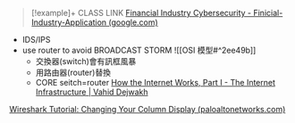 >[!example]+ CLASS LINK
>[Financial Industry Cybersecurity - Finicial-Industry-Application (google.com)](https://sites.google.com/view/ntutifm-tpclass-01/courses/finicial-industry-application?authuser=0)


- IDS/IPS
- use router to avoid BROADCAST STORM ![[OSI 模型#^2ee49b]]
	- 交換器(switch)會有訊框風暴
	- 用路由器(router)替換
	- CORE seitch=router
[How the Internet Works, Part I - The Internet Infrastructure | Vahid Dejwakh](https://vahid.blog/post/2020-12-15-how-the-internet-works-part-i-infrastructure/)

[Wireshark Tutorial: Changing Your Column Display (paloaltonetworks.com)](https://unit42.paloaltonetworks.com/unit42-customizing-wireshark-changing-column-display/)